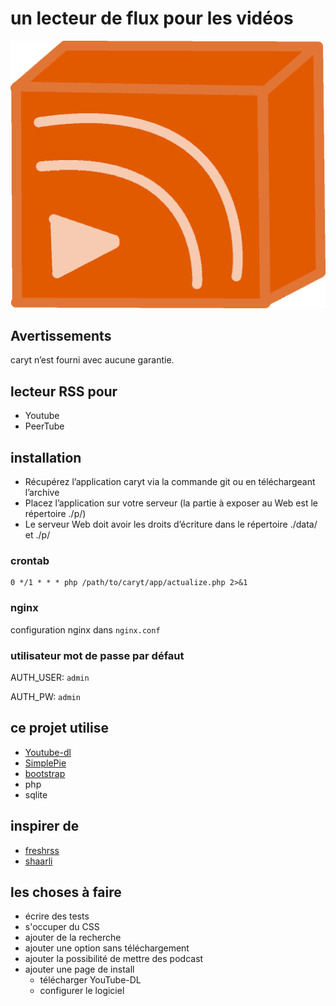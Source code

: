 # un lecteur de flux pour les vidéos

![log caryt](p/logo_caryt.png)

## Avertissements

caryt n’est fourni avec aucune garantie.

## lecteur RSS pour

- Youtube
- PeerTube

## installation

- Récupérez l’application caryt via la commande git ou en téléchargeant l’archive
- Placez l’application sur votre serveur (la partie à exposer au Web est le répertoire ./p/)
- Le serveur Web doit avoir les droits d’écriture dans le répertoire ./data/ et ./p/

### crontab

```
0 */1 * * * php /path/to/caryt/app/actualize.php 2>&1
```

### nginx

configuration nginx dans `nginx.conf`

### utilisateur mot de passe par défaut

AUTH_USER: `admin`

AUTH_PW: `admin`

## ce projet utilise

- [Youtube-dl](https://github.com/ytdl-org/youtube-dl)
- [SimplePie](https://www.simplepie.org/)
- [bootstrap](https://github.com/twbs/bootstrap)
- php
- sqlite

## inspirer de

- [freshrss](https://github.com/FreshRSS/FreshRSS)
- [shaarli](https://github.com/shaarli/Shaarli)

## les choses à faire

- écrire des tests
- s'occuper du CSS
- ajouter de la recherche
- ajouter une option sans téléchargement
- ajouter la possibilité de mettre des podcast
- ajouter une page de install
  - télécharger YouTube-DL
  - configurer le logiciel
